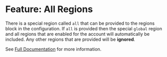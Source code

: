 # Feature: All Regions

There is a special region called `all` that can be provided to the regions block in the configuration. If `all` is 
provided then the special `global` region and all regions that are enabled for the account will automatically be
included. Any other regions that are provided will be **ignored**.

See [Full Documentation](../config.md#all-regions) for more information.